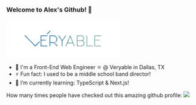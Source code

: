 ### Welcome to Alex's Github! 👋

![Veryable Logo](https://github.com/johnsonav1992/johnsonav1992/blob/main/veryablelogo-removebg-preview.png)

- 🏢 I'm a Front-End Web Engineer ⚛️ @ Veryable in Dallas, TX 
- ⚡ Fun fact: I used to be a middle school band director!
- 🌱 I’m currently learning: TypeScript & Next.js! 

How many times people have checked out this amazing github profile:
![](https://komarev.com/ghpvc/?username=johnsonav1992)
